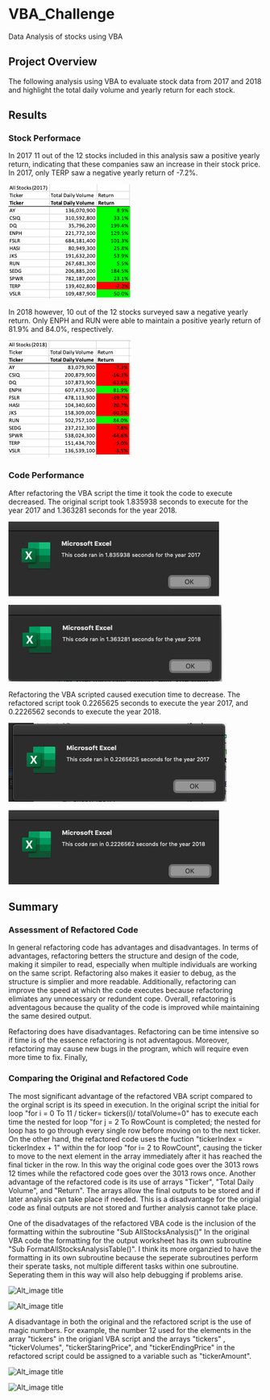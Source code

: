 # VBA_Challenge
Data Analysis of stocks using VBA
## Project Overview
The following analysis using VBA to evaluate stock data from 2017 and 2018 and highlight the total daily volume and yearly return for each stock. 

## Results

### Stock Performace
In 2017 11 out of the  12 stocks included in this analysis saw a positive yearly return, indicating that these companies saw an increase in their stock price. In 2017, only TERP saw a negative yearly return of -7.2%. 

![Alt_image title](/Resources/VBA_Challenge_Table_2017.png)

In 2018 however, 10 out of the 12 stocks surveyed saw a negative yearly return. Only ENPH and RUN were able to maintain a positive yearly return of 81.9% and 84.0%, respectively. 

![Alt_image title](/Resources/VBA_Challenge_Table_2018.png)

### Code Performance
After refactoring the VBA script the time it took the code to execute decreased. The original script took 1.835938 seconds to execute for the year 2017 and 1.363281 seconds for the year 2018. 

![Alt_image title](/Resources/VBA_Challenge_Original_2017.png)

![Alt_image title](/Resources/VBA_Challenge_Original_2018.png)

Refactoring the VBA scripted caused execution time to decrease. The refactored script took 0.2265625 seconds to execute the year 2017, and 0.2226562 seconds to execute the year 2018. 

![Alt_image title](/Resources/VBA_Challenge_2017.png)

![Alt_image title](/Resources/VBA_Challenge_2018.png)

## Summary

### Assessment of Refactored Code
In general refactoring code has advantages and disadvantages. In terms of advantages, refactoring betters the structure and design of the code, making it simpiler to read, especially when multiple individuals are working on the same script. Refactoring also makes it easier to debug, as the structure is simplier and more readable. Additionally, refactoring can improve the speed at which the code executes because refactoring elimiates any unnecessary or redundent cope.  Overall, refactoring is adventagous because the quality of the code is improved while maintaining the same desired output. 

Refactoring does have disadvantages. Refactoring can be time intensive so if time is of the essence refactoring is not adventagous. Moreover, refactoring may cause new bugs in the program, which will require even more time to fix. Finally, 

### Comparing the Original and Refactored Code

The most significant advantage of the refactored VBA script compared to the orginal script is its speed in execution. In the original script the initial for loop "for i = 0 To 11 / ticker= tickers(i)/ totalVolume=0" has to execute each time the nested for loop "for j = 2 To RowCount is completed; the nested for loop has to go through every single row before moving on to the next ticker.  On the other hand, the refactored code uses the fuction "tickerIndex = tickerIndex + 1" within the for loop "for i= 2 to RowCount", causing the ticker to move to the next element in the array immediately after it has reached the final ticker in the row. In this way the original code goes over the 3013 rows 12 times while the refactored code goes over the 3013 rows once. Another advantage of the refactored code is its use of arrays "Ticker", "Total Daily Volume", and "Return". The arrays allow the final outputs to be stored and if later analysis can take place if needed. This is a disadvantage for the origial code as final outputs are not stored and further analysis cannot take place. 

One of the disadvatages of the refactored VBA code is the inclusion of the formatting within the subroutine "Sub AllStocksAnalysis()" In the original VBA code the formatting for the output worksheet has its own subroutine "Sub FormatAllStocksAnalysisTable()". I think its more organzied to have the formatting in its own subroutine because the seperate subroutines perform their sperate tasks, not multiple different tasks within one subroutine. Seperating them in this way will also help debugging if problems arise. 

![Alt_image title](/Resources/VBA_Challenge_Original_Formatting)                        

![Alt_image title](/Resources/VBA_Challenge_Refactored_Formatting)


A disadvantage in both the original and the refactored script is the use of magic numbers. For example, the number 12 used for the elements in the array "tickers" in the origianl VBA script and the arrays "tickers" , "tickerVolumes", "tickerStaringPrice", and "tickerEndingPrice" in the refactored script could be assigned to a variable such as "tickerAmount". 

![Alt_image title](/Resources/VBA_Challenge_Originial_Magic_Number)                     

![Alt_image title](/Resources/VBA_Challenge_Refactored_Magic_Number)

